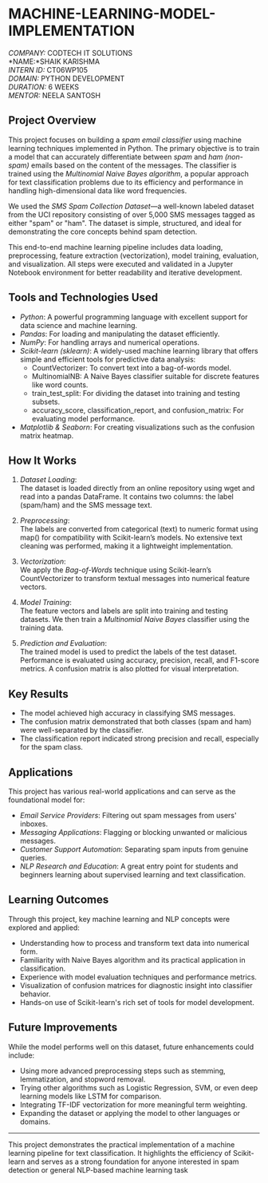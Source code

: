 # MACHINE-LEARNING-MODEL-IMPLEMENTATION

*COMPANY:* CODTECH IT SOLUTIONS  
*NAME:*SHAIK  KARISHMA   
*INTERN ID:* CT06WP105  
*DOMAIN:* PYTHON DEVELOPMENT  
*DURATION:* 6 WEEKS  
*MENTOR:* NEELA SANTOSH


## Project Overview

This project focuses on building a *spam email classifier* using machine learning techniques implemented in Python. The primary objective is to train a model that can accurately differentiate between *spam* and *ham (non-spam)* emails based on the content of the messages. The classifier is trained using the *Multinomial Naive Bayes algorithm*, a popular approach for text classification problems due to its efficiency and performance in handling high-dimensional data like word frequencies.

We used the *SMS Spam Collection Dataset*—a well-known labeled dataset from the UCI repository consisting of over 5,000 SMS messages tagged as either "spam" or "ham". The dataset is simple, structured, and ideal for demonstrating the core concepts behind spam detection.

This end-to-end machine learning pipeline includes data loading, preprocessing, feature extraction (vectorization), model training, evaluation, and visualization. All steps were executed and validated in a Jupyter Notebook environment for better readability and iterative development.

## Tools and Technologies Used

- *Python*: A powerful programming language with excellent support for data science and machine learning.
- *Pandas*: For loading and manipulating the dataset efficiently.
- *NumPy*: For handling arrays and numerical operations.
- *Scikit-learn (sklearn)*: A widely-used machine learning library that offers simple and efficient tools for predictive data analysis:
  - CountVectorizer: To convert text into a bag-of-words model.
  - MultinomialNB: A Naive Bayes classifier suitable for discrete features like word counts.
  - train_test_split: For dividing the dataset into training and testing subsets.
  - accuracy_score, classification_report, and confusion_matrix: For evaluating model performance.
- *Matplotlib & Seaborn*: For creating visualizations such as the confusion matrix heatmap.

## How It Works

1. *Dataset Loading*:  
   The dataset is loaded directly from an online repository using wget and read into a pandas DataFrame. It contains two columns: the label (spam/ham) and the SMS message text.

2. *Preprocessing*:  
   The labels are converted from categorical (text) to numeric format using map() for compatibility with Scikit-learn’s models. No extensive text cleaning was performed, making it a lightweight implementation.

3. *Vectorization*:  
   We apply the *Bag-of-Words* technique using Scikit-learn’s CountVectorizer to transform textual messages into numerical feature vectors.

4. *Model Training*:  
   The feature vectors and labels are split into training and testing datasets. We then train a *Multinomial Naive Bayes* classifier using the training data.

5. *Prediction and Evaluation*:  
   The trained model is used to predict the labels of the test dataset. Performance is evaluated using accuracy, precision, recall, and F1-score metrics. A confusion matrix is also plotted for visual interpretation.

## Key Results

- The model achieved high accuracy in classifying SMS messages.
- The confusion matrix demonstrated that both classes (spam and ham) were well-separated by the classifier.
- The classification report indicated strong precision and recall, especially for the spam class.

## Applications

This project has various real-world applications and can serve as the foundational model for:

- *Email Service Providers*: Filtering out spam messages from users' inboxes.
- *Messaging Applications*: Flagging or blocking unwanted or malicious messages.
- *Customer Support Automation*: Separating spam inputs from genuine queries.
- *NLP Research and Education*: A great entry point for students and beginners learning about supervised learning and text classification.

## Learning Outcomes

Through this project, key machine learning and NLP concepts were explored and applied:

- Understanding how to process and transform text data into numerical form.
- Familiarity with Naive Bayes algorithm and its practical application in classification.
- Experience with model evaluation techniques and performance metrics.
- Visualization of confusion matrices for diagnostic insight into classifier behavior.
- Hands-on use of Scikit-learn's rich set of tools for model development.

## Future Improvements

While the model performs well on this dataset, future enhancements could include:

- Using more advanced preprocessing steps such as stemming, lemmatization, and stopword removal.
- Trying other algorithms such as Logistic Regression, SVM, or even deep learning models like LSTM for comparison.
- Integrating TF-IDF vectorization for more meaningful term weighting.
- Expanding the dataset or applying the model to other languages or domains.

---

This project demonstrates the practical implementation of a machine learning pipeline for text classification. It highlights the efficiency of Scikit-learn and serves as a strong foundation for anyone interested in spam detection or general NLP-based machine learning task


